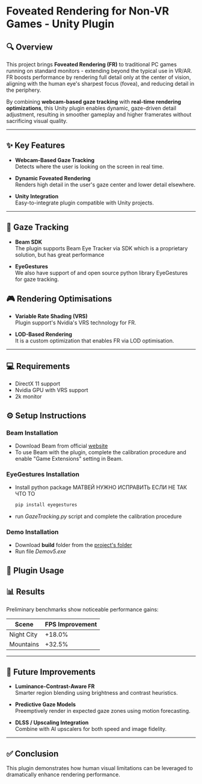 # Foveated Rendering for Non-VR Games - Unity Plugin

## 🔍 Overview

This project brings **Foveated Rendering (FR)** to traditional PC games running on standard monitors - extending beyond the typical use in VR/AR. FR boosts performance by rendering full detail only at the center of vision, aligning with the human eye's sharpest focus (fovea), and reducing detail in the periphery.

By combining **webcam-based gaze tracking** with **real-time rendering optimizations**, this Unity plugin enables dynamic, gaze-driven detail adjustment, resulting in smoother gameplay and higher framerates without sacrificing visual quality.

---

## ✨ Key Features

- **Webcam-Based Gaze Tracking**  
  Detects where the user is looking on the screen in real time.

- **Dynamic Foveated Rendering**  
  Renders high detail in the user's gaze center and lower detail elsewhere.

- **Unity Integration**  
  Easy-to-integrate plugin compatible with Unity projects.

---

## 👀 Gaze Tracking

- **Beam SDK**  
  The plugin supports Beam Eye Tracker via SDK which is a proprietary solution, but has great performance

- **EyeGestures**  
  We also have support of and open source python library EyeGestures for gaze tracking.

## 🎮 Rendering Optimisations
- **Variable Rate Shading (VRS)**  
  Plugin support's Nvidia's VRS technology for FR.

- **LOD-Based Rendering**  
  It is a custom optimization that enables FR via LOD optimisation.

---

## 💻 Requirements
- DirectX 11 support
- Nvidia GPU with VRS support 
- 2k monitor

## ⚙️ Setup Instructions

### Beam Installation   
- Download Beam from official [website](https://beam.eyeware.tech/)
- To use Beam with the plugin, complete the calibration procedure and enable "Game Extensions" setting in Beam.

### EyeGestures Installation
- Install python package МАТВЕЙ НУЖНО ИСПРАВИТЬ ЕСЛИ НЕ ТАК ЧТО ТО
  ```bash
  pip install eyegestures
  ```
- run *GazeTracking.py* script and complete the calibration procedure

### Demo Installation
- Download **build** folder from the [project's folder](https://disk.yandex.ru/client/disk/%D0%9A%D1%83%D1%80%D1%81%D0%BE%D0%B2%D0%BE%D0%B9%20%D0%BF%D1%80%D0%BE%D0%B5%D0%BA%D1%82%20%D0%A5%D0%BE%D1%80%D1%82%20%D0%A9%D0%B5%D1%80%D0%B1%D0%B0%D0%BA%D0%BE%D0%B2)
- Run file *Demov5.exe*

## 🔧 Plugin Usage


## 📊 Results

Preliminary benchmarks show noticeable performance gains:

| Scene          | FPS Improvement |
|----------------|------------------|
| Night City     | +18.0%           |
| Mountains      | +32.5%           |

---

## 🔮 Future Improvements

- **Luminance-Contrast-Aware FR**  
  Smarter region blending using brightness and contrast heuristics.

- **Predictive Gaze Models**  
  Preemptively render in expected gaze zones using motion forecasting.

- **DLSS / Upscaling Integration**  
  Combine with AI upscalers for both speed and image fidelity.

---

## ✅ Conclusion

This plugin demonstrates how human visual limitations can be leveraged to dramatically enhance rendering performance.

